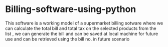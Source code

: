 # Billing-software-using-python
This software is a working model of a supermarket billing sotware where we can calculate the total bill and total tax on the selected products from the list , we can generate the bill and can be saved at local machine for future use and can be retrieved using the bill no. in future scenario

